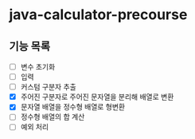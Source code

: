 # java-calculator-precourse

## 기능 목록
- [ ] 변수 초기화
- [ ] 입력
- [ ] 커스텀 구분자 추출
- [x] 주어진 구분자로 주어진 문자열을 분리해 배열로 변환
- [x] 문자열 배열을 정수형 배열로 형변환
- [ ] 정수형 배열의 합 계산
- [ ] 예외 처리